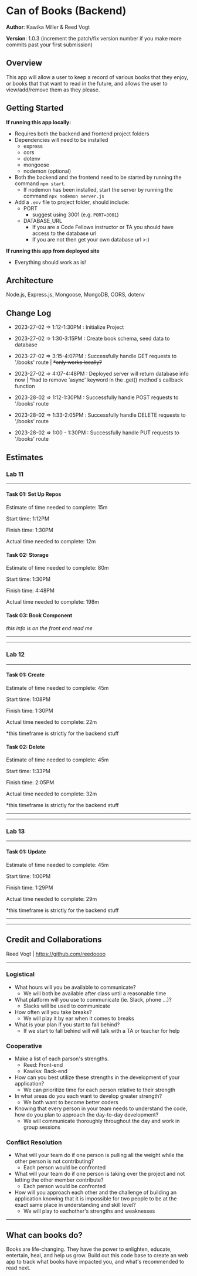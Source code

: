 # Can of Books (Backend)

**Author**: Kawika Miller & Reed Vogt

**Version**: 1.0.3 (increment the patch/fix version number if you make more commits past your first submission)

## Overview
This app will allow a user to keep a record of various books that they enjoy, or books that that want to read in the future, and allows the user to view/add/remove them as they please. 

## Getting Started
**If running this app locally:**
  - Requires both the backend and frontend project folders
  - Dependencies will need to be installed
    - express
    - cors
    - dotenv
    - mongoose
    - nodemon (optional) 
  - Both the backend and the frontend need to be started by running the command `npm start`.
    - If nodemon has been installed, start the server by running the command `npx nodemon server.js`
  - Add a `.env` file to project folder, should include:
    - PORT
      - suggest using 3001 (e.g. `PORT=3001`)
    - DATABASE_URL
      - If you are a Code Fellows instructor or TA you should have access to the database url
      - If you are not then get your own database url >:)
      
**If running this app from deployed site**
- Everything should work as is!

## Architecture
Node.js, Express.js, Mongoose, MongoDB, CORS, dotenv

## Change Log
- 2023-27-02 => 1:12-1:30PM : Initialize Project 

- 2023-27-02 => 1:30-3:15PM : Create book schema, seed data to database

- 2023-27-02 => 3:15-4:07PM : Successfully handle GET requests to '/books' route | ~~*only works locally?~~

- 2023-27-02 => 4:07-4:48PM : Deployed server will return database info now | *had to remove 'async' keyword in the .get() method's callback function

- 2023-28-02 => 1:12-1:30PM : Successfully handle POST requests to '/books' route

- 2023-28-02 => 1:33-2:05PM : Successfully handle DELETE requests to '/books' route

- 2023-28-02 => 1:00 - 1:30PM : Successfully handle PUT requests to '/books' route


## Estimates

### Lab 11
---

#### **Task 01: Set Up Repos**

Estimate of time needed to complete: 15m

Start time: 1:12PM

Finish time: 1:30PM

Actual time needed to complete: 12m

#### **Task 02: Storage**

Estimate of time needed to complete: 80m

Start time: 1:30PM

Finish time: 4:48PM

Actual time needed to complete: 198m

#### **Task 03: Book Component**

*this info is on the front end read me*

---
---

### Lab 12
---

#### **Task 01: Create**

Estimate of time needed to complete: 45m

Start time: 1:08PM

Finish time: 1:30PM

Actual time needed to complete: 22m

*this timeframe is strictly for the backend stuff

#### **Task 02: Delete**

Estimate of time needed to complete: 45m

Start time: 1:33PM

Finish time: 2:05PM

Actual time needed to complete: 32m

*this timeframe is strictly for the backend stuff

---
---

### Lab 13
---

#### **Task 01: Update**

Estimate of time needed to complete: 45m

Start time: 1:00PM

Finish time: 1:29PM

Actual time needed to complete: 29m

*this timeframe is strictly for the backend stuff

---
---

## Credit and Collaborations
Reed Vogt | https://github.com/reedoooo

---

### Logistical

- What hours will you be available to communicate?
  - We will both be available after class until a reasonable time
- What platform will you use to communicate (ie. Slack, phone ...)?
  - Slacks will be used to communicate
- How often will you take breaks?
  - We will play it by ear when it comes to breaks
- What is your plan if you start to fall behind?
  - If we start to fall behind will will talk with a TA or teacher for help

### Cooperative

- Make a list of each parson's strengths.
  - Reed: Front-end
  - Kawika: Back-end
- How can you best utilize these strengths in the development of your application?
  - We can prioritize time for each person relative to their strength
- In what areas do you each want to develop greater strength?
  - We both want to become better coders
- Knowing that every person in your team needs to understand the code, how do you plan to approach the day-to-day development?
  - We will communicate thoroughly throughout the day and work in group sessions

### Conflict Resolution

- What will your team do if one person is pulling all the weight while the other person is not contributing?
  - Each person would be confronted
- What will your team do if one person is taking over the project and not letting the other member contribute?
  - Each person would be confronted
- How will you approach each other and the challenge of building an application knowing that it is impossible for two people to be at the exact same place in understanding and skill level?
  - We will play to eachother's strengths and weaknesses

---

## What can books do?

Books are life-changing. They have the power to enlighten, educate, entertain, heal, and help us grow. Build out this code base to create an web app to track what books have impacted you, and what's recommended to read next.

